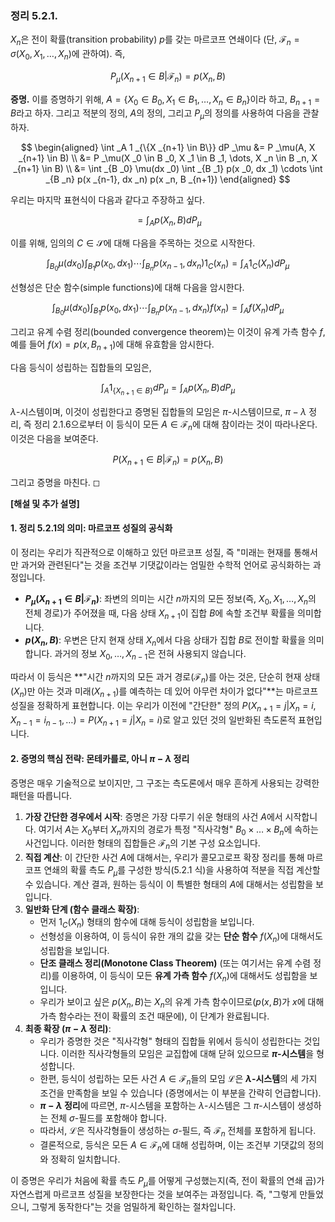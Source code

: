 ### **정리 5.2.1.**

$X _n$은 전이 확률(transition probability) $p$를 갖는 마르코프 연쇄이다 (단, $\mathcal{F} _n = \sigma(X _0, X _1, \dots, X _n)$에 관하여). 즉,

$$ P _\mu(X _{n+1} \in B | \mathcal{F} _n) = p(X _n, B) $$


**증명.**
이를 증명하기 위해, $A = \{X _0 \in B _0, X _1 \in B _1, \dots, X _n \in B _n\}$이라 하고, $B _{n+1} = B$라고 하자. 그리고 적분의 정의, $A$의 정의, 그리고 $P _\mu$의 정의를 사용하여 다음을 관찰하자.

$$ \begin{aligned} \int _A 1 _{\{X _{n+1} \in B\}} dP _\mu &= P _\mu(A, X _{n+1} \in B) \\ 
&= P _\mu(X _0 \in B _0, X _1 \in B _1, \dots, X _n \in B _n, X _{n+1} \in B) \\ 
&= \int _{B _0} \mu(dx _0) \int _{B _1} p(x _0, dx _1) \cdots \int _{B _n} p(x _{n-1}, dx _n) p(x _n, B _{n+1}) \end{aligned} $$

우리는 마지막 표현식이 다음과 같다고 주장하고 싶다.

$$ = \int _A p(X _n, B) dP _\mu $$

이를 위해, 임의의 $C \in \mathcal{S}$에 대해 다음을 주목하는 것으로 시작한다.

$$ \int _{B _0} \mu(dx _0) \int _{B _1} p(x _0, dx _1) \cdots \int _{B _n} p(x _{n-1}, dx _n) 1 _C(x _n) = \int _A 1 _C(X _n) dP _\mu $$

선형성은 단순 함수(simple functions)에 대해 다음을 암시한다.

$$ \int _{B _0} \mu(dx _0) \int _{B _1} p(x _0, dx _1) \cdots \int _{B _n} p(x _{n-1}, dx _n) f(x _n) = \int _A f(X _n) dP _\mu $$

그리고 유계 수렴 정리(bounded convergence theorem)는 이것이 유계 가측 함수 $f$, 예를 들어 $f(x) = p(x, B _{n+1})$에 대해 유효함을 암시한다.

다음 등식이 성립하는 집합들의 모임은,

$$ \int _A 1 _{\{X _{n+1} \in B\}} dP _\mu = \int _A p(X _n, B) dP _\mu $$

$\lambda$-시스템이며, 이것이 성립한다고 증명된 집합들의 모임은 $\pi$-시스템이므로, $\pi-\lambda$ 정리, 즉 정리 2.1.6으로부터 이 등식이 모든 $A \in \mathcal{F} _n$에 대해 참이라는 것이 따라나온다. 이것은 다음을 보여준다.

$$ P(X _{n+1} \in B | \mathcal{F} _n) = p(X _n, B) $$

그리고 증명을 마친다. ◻

**[해설 및 추가 설명]**

#### **1. 정리 5.2.1의 의미: 마르코프 성질의 공식화**

이 정리는 우리가 직관적으로 이해하고 있던 마르코프 성질, 즉 "미래는 현재를 통해서만 과거와 관련된다"는 것을 조건부 기댓값이라는 엄밀한 수학적 언어로 공식화하는 과정입니다.

*   **$P _\mu(X _{n+1} \in B | \mathcal{F} _n)$**: 좌변의 의미는 시간 $n$까지의 모든 정보(즉, $X _0, X _1, \dots, X _n$의 전체 경로)가 주어졌을 때, 다음 상태 $X _{n+1}$이 집합 $B$에 속할 조건부 확률을 의미합니다.
*   **$p(X _n, B)$**: 우변은 단지 현재 상태 $X _n$에서 다음 상태가 집합 $B$로 전이할 확률을 의미합니다. 과거의 정보 $X _0, \dots, X _{n-1}$은 전혀 사용되지 않습니다.

따라서 이 등식은 **"시간 $n$까지의 모든 과거 경로($\mathcal{F} _n$)를 아는 것은, 단순히 현재 상태($X _n$)만 아는 것과 미래($X _{n+1}$)를 예측하는 데 있어 아무런 차이가 없다"**는 마르코프 성질을 정확하게 표현합니다. 이는 우리가 이전에 "간단한" 정의 $P(X _{n+1}=j | X _n=i, X _{n-1}=i _{n-1}, \dots) = P(X _{n+1}=j | X _n=i)$로 알고 있던 것의 일반화된 측도론적 표현입니다.

#### **2. 증명의 핵심 전략: 몬테카를로, 아니 $\pi-\lambda$ 정리**

증명은 매우 기술적으로 보이지만, 그 구조는 측도론에서 매우 흔하게 사용되는 강력한 패턴을 따릅니다.

1.  **가장 간단한 경우에서 시작**: 증명은 가장 다루기 쉬운 형태의 사건 $A$에서 시작합니다. 여기서 $A$는 $X _0$부터 $X _n$까지의 경로가 특정 "직사각형" $B _0 \times \dots \times B _n$에 속하는 사건입니다. 이러한 형태의 집합들은 $\mathcal{F} _n$의 기본 구성 요소입니다.
2.  **직접 계산**: 이 간단한 사건 $A$에 대해서는, 우리가 콜모고로프 확장 정리를 통해 마르코프 연쇄의 확률 측도 $P _\mu$를 구성한 방식(5.2.1 식)을 사용하여 적분을 직접 계산할 수 있습니다. 계산 결과, 원하는 등식이 이 특별한 형태의 $A$에 대해서는 성립함을 보입니다.
3.  **일반화 단계 (함수 클래스 확장)**:
    *   먼저 $1 _C(X _n)$ 형태의 함수에 대해 등식이 성립함을 보입니다.
    *   선형성을 이용하여, 이 등식이 유한 개의 값을 갖는 **단순 함수** $f(X _n)$에 대해서도 성립함을 보입니다.
    *   **단조 클래스 정리(Monotone Class Theorem)** (또는 여기서는 유계 수렴 정리)를 이용하여, 이 등식이 모든 **유계 가측 함수** $f(X _n)$에 대해서도 성립함을 보입니다.
    *   우리가 보이고 싶은 $p(X _n, B)$는 $X _n$의 유계 가측 함수이므로($p(x,B)$가 $x$에 대해 가측 함수라는 전이 확률의 조건 때문에), 이 단계가 완료됩니다.
4.  **최종 확장 ($\pi-\lambda$ 정리)**:
    *   우리가 증명한 것은 "직사각형" 형태의 집합들 위에서 등식이 성립한다는 것입니다. 이러한 직사각형들의 모임은 교집합에 대해 닫혀 있으므로 **$\pi$-시스템**을 형성합니다.
    *   한편, 등식이 성립하는 모든 사건 $A \in \mathcal{F} _n$들의 모임 $\mathcal{L}$은 **$\lambda$-시스템**의 세 가지 조건을 만족함을 보일 수 있습니다 (증명에서는 이 부분을 간략히 언급합니다).
    *   **$\pi-\lambda$ 정리**에 따르면, $\pi$-시스템을 포함하는 $\lambda$-시스템은 그 $\pi$-시스템이 생성하는 전체 $\sigma$-필드를 포함해야 합니다.
    *   따라서, $\mathcal{L}$은 직사각형들이 생성하는 $\sigma$-필드, 즉 $\mathcal{F} _n$ 전체를 포함하게 됩니다.
    *   결론적으로, 등식은 모든 $A \in \mathcal{F} _n$에 대해 성립하며, 이는 조건부 기댓값의 정의와 정확히 일치합니다.

이 증명은 우리가 처음에 확률 측도 $P _\mu$를 어떻게 구성했는지(즉, 전이 확률의 연쇄 곱)가 자연스럽게 마르코프 성질을 보장한다는 것을 보여주는 과정입니다. 즉, "그렇게 만들었으니, 그렇게 동작한다"는 것을 엄밀하게 확인하는 절차입니다.
